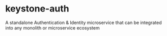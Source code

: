 # keystone-auth
A standalone Authentication &amp; Identity microservice that can be integrated into any monolith or microservice ecosystem
